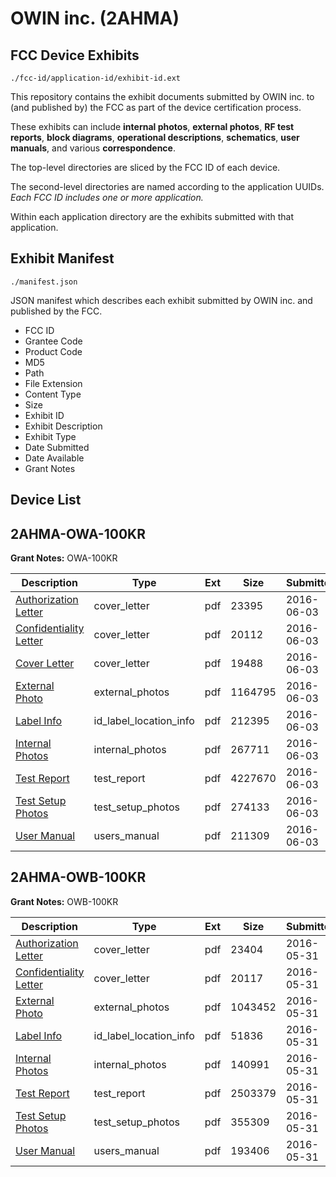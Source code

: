 # OWIN inc. (2AHMA)
## FCC Device Exhibits

```
./fcc-id/application-id/exhibit-id.ext
```

This repository contains the exhibit documents submitted by OWIN inc. to (and published by) the FCC as part of the device certification process.

These exhibits can include **internal photos**, **external photos**, **RF test reports**, **block diagrams**, **operational descriptions**, **schematics**, **user manuals**, and various **correspondence**.

The top-level directories are sliced by the FCC ID of each device.

The second-level directories are named according to the application UUIDs. *Each FCC ID includes one or more application.*

Within each application directory are the exhibits submitted with that application. 

## Exhibit Manifest

```
./manifest.json
```

JSON manifest which describes each exhibit submitted by OWIN inc. and published by the FCC.

- FCC ID
- Grantee Code
- Product Code
- MD5
- Path
- File Extension
- Content Type
- Size
- Exhibit ID
- Exhibit Description
- Exhibit Type
- Date Submitted
- Date Available
- Grant Notes

## Device List
## 2AHMA-OWA-100KR
**Grant Notes:** OWA-100KR

| Description | Type | Ext | Size | Submitted | Available |
| ----------- | ---- | --- | ---- | --------- | --------- |
| [Authorization Letter](2AHMA-OWA-100KR/6f951378672929e718148ff5bb431dc0/3016826.pdf) | cover_letter | pdf | 23395 | 2016-06-03 | 2016-06-03 |
| [Confidentiality Letter](2AHMA-OWA-100KR/6f951378672929e718148ff5bb431dc0/3016827.pdf) | cover_letter | pdf | 20112 | 2016-06-03 | 2016-06-03 |
| [Cover Letter](2AHMA-OWA-100KR/6f951378672929e718148ff5bb431dc0/3016828.pdf) | cover_letter | pdf | 19488 | 2016-06-03 | 2016-06-03 |
| [External Photo](2AHMA-OWA-100KR/6f951378672929e718148ff5bb431dc0/3016822.pdf) | external_photos | pdf | 1164795 | 2016-06-03 | 2016-11-30 |
| [Label Info](2AHMA-OWA-100KR/6f951378672929e718148ff5bb431dc0/3016829.pdf) | id_label_location_info | pdf | 212395 | 2016-06-03 | 2016-06-03 |
| [Internal Photos](2AHMA-OWA-100KR/6f951378672929e718148ff5bb431dc0/3016823.pdf) | internal_photos | pdf | 267711 | 2016-06-03 | 2016-11-30 |
| [Test Report](2AHMA-OWA-100KR/6f951378672929e718148ff5bb431dc0/3016830.pdf) | test_report | pdf | 4227670 | 2016-06-03 | 2016-06-03 |
| [Test Setup Photos](2AHMA-OWA-100KR/6f951378672929e718148ff5bb431dc0/3016825.pdf) | test_setup_photos | pdf | 274133 | 2016-06-03 | 2016-11-30 |
| [User Manual](2AHMA-OWA-100KR/6f951378672929e718148ff5bb431dc0/3016824.pdf) | users_manual | pdf | 211309 | 2016-06-03 | 2016-11-30 |
## 2AHMA-OWB-100KR
**Grant Notes:** OWB-100KR

| Description | Type | Ext | Size | Submitted | Available |
| ----------- | ---- | --- | ---- | --------- | --------- |
| [Authorization Letter](2AHMA-OWB-100KR/d33be63ccf0efd386bbaea7d8433497d/3011871.pdf) | cover_letter | pdf | 23404 | 2016-05-31 | 2016-05-31 |
| [Confidentiality Letter](2AHMA-OWB-100KR/d33be63ccf0efd386bbaea7d8433497d/3011872.pdf) | cover_letter | pdf | 20117 | 2016-05-31 | 2016-05-31 |
| [External Photo](2AHMA-OWB-100KR/d33be63ccf0efd386bbaea7d8433497d/3011867.pdf) | external_photos | pdf | 1043452 | 2016-05-31 | 2016-11-27 |
| [Label Info](2AHMA-OWB-100KR/d33be63ccf0efd386bbaea7d8433497d/3011873.pdf) | id_label_location_info | pdf | 51836 | 2016-05-31 | 2016-05-31 |
| [Internal Photos](2AHMA-OWB-100KR/d33be63ccf0efd386bbaea7d8433497d/3011868.pdf) | internal_photos | pdf | 140991 | 2016-05-31 | 2016-11-27 |
| [Test Report](2AHMA-OWB-100KR/d33be63ccf0efd386bbaea7d8433497d/3011874.pdf) | test_report | pdf | 2503379 | 2016-05-31 | 2016-05-31 |
| [Test Setup Photos](2AHMA-OWB-100KR/d33be63ccf0efd386bbaea7d8433497d/3011869.pdf) | test_setup_photos | pdf | 355309 | 2016-05-31 | 2016-11-27 |
| [User Manual](2AHMA-OWB-100KR/d33be63ccf0efd386bbaea7d8433497d/3011870.pdf) | users_manual | pdf | 193406 | 2016-05-31 | 2016-11-27 |
